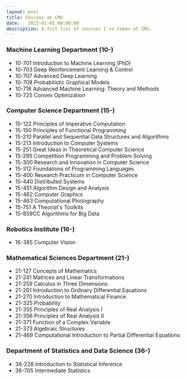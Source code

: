 ```yaml
---
layout: post
title: Courses at CMU
date:   2023-01-01 00:00:00
description: A full list of courses I've taken at CMU.
---
```


### Machine Learning Department (10-)

- 10-701 Introduction to Machine Learning (PhD)
- 10-703 Deep Reinforcement Learning & Control
- 10-707 Advanced Deep Learning
- 10-708 Probabilistic Graphical Models
- 10-716 Advanced Machine Learning: Theory and Methods
- 10-725 Convex Optimization

### Computer Science Department (15-)

- 15-122 Principles of Imperative Computation
- 15-150 Principles of Functional Programming
- 15-210 Parallel and Sequential Data Structures and Algorithms
- 15-213 Introduction to Computer Systems
- 15-251 Great Ideas in Theoretical Computer Science
- 15-295 Competition Programming and Problem Solving
- 15-300 Research and Innovation in Computer Science
- 15-312 Foundations of Programming Languages
- 15-400 Research Practicum in Computer Science
- 15-440 Distributed Systems
- 15-451 Algorithm Design and Analysis
- 15-462 Computer Graphics
- 15-463 Computational Photography
- 15-751 A Theorist's Toolkits
- 15-859CC Algorithms for Big Data

### Robotics Institute (16-)

- 16-385 Computer Vision

### Mathematical Sciences Department (21-)

- 21-127 Concepts of Mathematics
- 21-241 Matrices and Linear Transformations
- 21-259 Calculus in Three Dimensions
- 21-261 Introduction to Ordinary Differential Equations
- 21-270 Introduction to Mathematical Finance
- 21-325 Probability
- 21-355 Principles of Real Analysis I
- 21-356 Principles of Real Analysis II
- 21-371 Function of a Complex Variable
- 21-373 Algebraic Structures
- 21-469 Computational Introduction to Partial Differential Equations

### Department of Statistics and Data Science (36-)

- 36-226 Introduction to Statistical Inference
- 36-705 Intermediate Statistics
